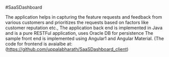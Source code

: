 #SaaSDashboard

The application helps in capturing the feature requests and feedback from various customers and prioritizes the requests based on factors like customer reputation etc., 
The application back end is implemented in Java and is a pure RESTFul application, uses Oracle DB for persistence
The sample front end is implemented using Angular1 and Angular Material. (The code for frontend is avaialbe at: (https://github.com/uppalabharath/SaaSDashboard_client)
